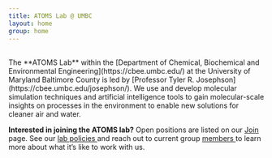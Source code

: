 ```yaml
---
title: ATOMS Lab @ UMBC
layout: home
group: home
---
```

<br>
The **ATOMS Lab** within the [Department of Chemical, Biochemical and Environmental Engineering](https://cbee.umbc.edu/) at the University of Maryland Baltimore County is led by [Professor Tyler R. Josephson](https://cbee.umbc.edu/josephson/). We use and develop molecular simulation techniques and artificial intelligence tools to gain molecular-scale insights on processes in the environment to enable new solutions for cleaner air and water.

**Interested in joining the ATOMS lab?** Open positions are listed on our <a href="{{ site.url }}/join"> Join </a> page. See our <a href="/static/docs/ATOMS_Lab_Policies.pdf">lab policies </a> and reach out to current group <a href="{{ site.url }}/members"> members </a>to learn more about what it’s like to work with us.

